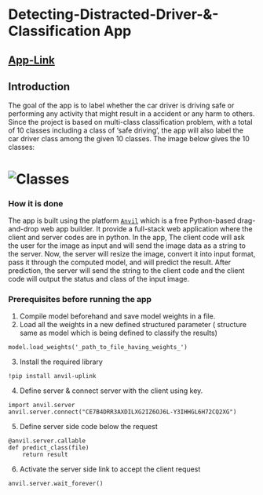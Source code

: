 # Detecting-Distracted-Driver-&-Classification App

## [App-Link](https://Y3IHHGL6H72CQ2XG.anvil.app/WVESFDGA3J3OVVBZ55A4IH3L)

## Introduction
The goal of the app is to label whether the car driver is driving safe or performing any activity that might result in a accident or any harm to others. Since the project is based on multi-class classification problem, with a total of 10 classes including a class of ‘safe driving’, the app will also label the car driver class among the given 10 classes. 
The image below gives the 10 classes:
# ![Classes](Model_Codes/Images/Classes.png)


### How it is done 
The app is built using the platform [`Anvil`](https://anvil.works/build) which is a free Python-based drag-and-drop web app builder. It provide a full-stack web application where the client and server codes are in python. In the app, The client code will ask the user for the image as input and will send the image data as a string to the server. Now, the server will resize the image, convert it into input format, pass it through the computed model, and will predict the result. After prediction, the server will send the string to the client code and the client code will output the status and class of the input image. 

### Prerequisites before running the app
1. Compile model beforehand and save model weights in a file.
2. Load all the weights in a new defined structured parameter ( structure same as model which is being defined to classify the results)
```
model.load_weights('_path_to_file_having_weights_')
```
3. Install the required library
```
!pip install anvil-uplink
```
4. Define server & connect server with the client using key.
```
import anvil.server
anvil.server.connect("CE7B4DRR3AXDILXG2IZ6OJ6L-Y3IHHGL6H72CQ2XG")
```
5.  Define server side code below the request
```
@anvil.server.callable
def predict_class(file)
    return result
```
6. Activate the server side link to accept the client request
```
anvil.server.wait_forever()
```